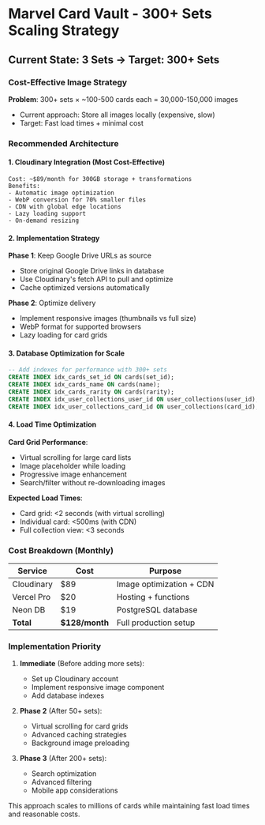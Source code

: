 # Marvel Card Vault - 300+ Sets Scaling Strategy

## Current State: 3 Sets → Target: 300+ Sets

### Cost-Effective Image Strategy

**Problem**: 300+ sets × ~100-500 cards each = 30,000-150,000 images
- Current approach: Store all images locally (expensive, slow)
- Target: Fast load times + minimal cost

### Recommended Architecture

#### 1. **Cloudinary Integration** (Most Cost-Effective)
```
Cost: ~$89/month for 300GB storage + transformations
Benefits:
- Automatic image optimization
- WebP conversion for 70% smaller files
- CDN with global edge locations
- Lazy loading support
- On-demand resizing
```

#### 2. **Implementation Strategy**

**Phase 1**: Keep Google Drive URLs as source
- Store original Google Drive links in database
- Use Cloudinary's fetch API to pull and optimize
- Cache optimized versions automatically

**Phase 2**: Optimize delivery
- Implement responsive images (thumbnails vs full size)
- WebP format for supported browsers
- Lazy loading for card grids

#### 3. **Database Optimization for Scale**

```sql
-- Add indexes for performance with 300+ sets
CREATE INDEX idx_cards_set_id ON cards(set_id);
CREATE INDEX idx_cards_name ON cards(name);
CREATE INDEX idx_cards_rarity ON cards(rarity);
CREATE INDEX idx_user_collections_user_id ON user_collections(user_id);
CREATE INDEX idx_user_collections_card_id ON user_collections(card_id);
```

#### 4. **Load Time Optimization**

**Card Grid Performance**:
- Virtual scrolling for large card lists
- Image placeholder while loading
- Progressive image enhancement
- Search/filter without re-downloading images

**Expected Load Times**:
- Card grid: <2 seconds (with virtual scrolling)
- Individual card: <500ms (with CDN)
- Full collection view: <3 seconds

### Cost Breakdown (Monthly)

| Service | Cost | Purpose |
|---------|------|---------|
| Cloudinary | $89 | Image optimization + CDN |
| Vercel Pro | $20 | Hosting + functions |
| Neon DB | $19 | PostgreSQL database |
| **Total** | **$128/month** | Full production setup |

### Implementation Priority

1. **Immediate** (Before adding more sets):
   - Set up Cloudinary account
   - Implement responsive image component
   - Add database indexes

2. **Phase 2** (After 50+ sets):
   - Virtual scrolling for card grids
   - Advanced caching strategies
   - Background image preloading

3. **Phase 3** (After 200+ sets):
   - Search optimization
   - Advanced filtering
   - Mobile app considerations

This approach scales to millions of cards while maintaining fast load times and reasonable costs.